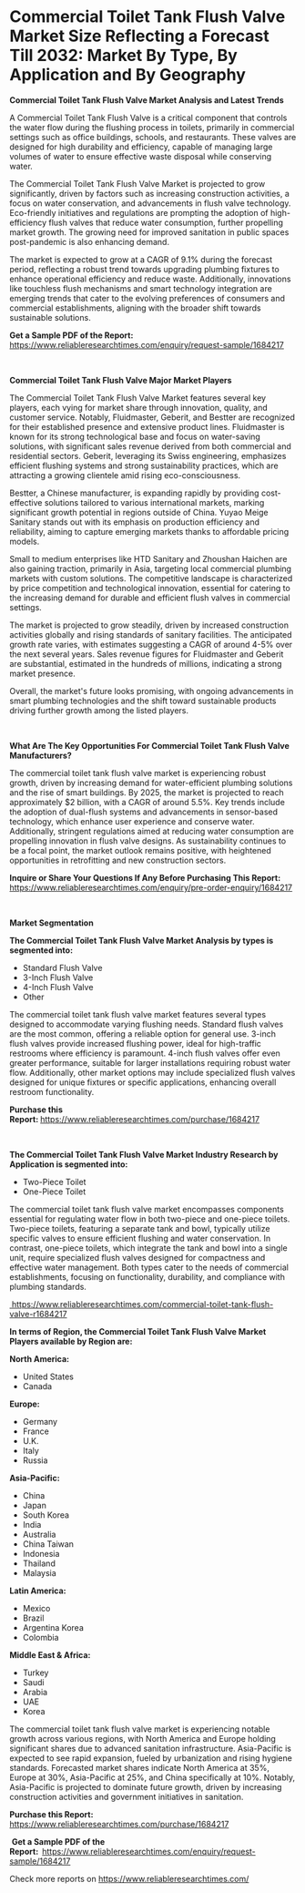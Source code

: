 <p><h1>Commercial Toilet Tank Flush Valve Market Size Reflecting a Forecast Till 2032: Market By Type, By Application and By Geography</h1></p><p><strong>Commercial Toilet Tank Flush Valve Market Analysis and Latest Trends</strong></p>
<p><p>A Commercial Toilet Tank Flush Valve is a critical component that controls the water flow during the flushing process in toilets, primarily in commercial settings such as office buildings, schools, and restaurants. These valves are designed for high durability and efficiency, capable of managing large volumes of water to ensure effective waste disposal while conserving water.</p><p>The Commercial Toilet Tank Flush Valve Market is projected to grow significantly, driven by factors such as increasing construction activities, a focus on water conservation, and advancements in flush valve technology. Eco-friendly initiatives and regulations are prompting the adoption of high-efficiency flush valves that reduce water consumption, further propelling market growth. The growing need for improved sanitation in public spaces post-pandemic is also enhancing demand.</p><p>The market is expected to grow at a CAGR of 9.1% during the forecast period, reflecting a robust trend towards upgrading plumbing fixtures to enhance operational efficiency and reduce waste. Additionally, innovations like touchless flush mechanisms and smart technology integration are emerging trends that cater to the evolving preferences of consumers and commercial establishments, aligning with the broader shift towards sustainable solutions.</p></p>
<p><strong>Get a Sample PDF of the Report:&nbsp;</strong> <a href="https://www.reliableresearchtimes.com/enquiry/request-sample/1684217?utm_campaign=2646&utm_medium=2&utm_source=Github&utm_content=ia&utm_term=26032025&utm_id=commercial-toilet-tank-flush-valve">https://www.reliableresearchtimes.com/enquiry/request-sample/1684217</a></p>
<p>&nbsp;</p>
<p><strong>Commercial Toilet Tank Flush Valve Major Market Players</strong></p>
<p><p>The Commercial Toilet Tank Flush Valve Market features several key players, each vying for market share through innovation, quality, and customer service. Notably, Fluidmaster, Geberit, and Bestter are recognized for their established presence and extensive product lines. Fluidmaster is known for its strong technological base and focus on water-saving solutions, with significant sales revenue derived from both commercial and residential sectors. Geberit, leveraging its Swiss engineering, emphasizes efficient flushing systems and strong sustainability practices, which are attracting a growing clientele amid rising eco-consciousness. </p><p>Bestter, a Chinese manufacturer, is expanding rapidly by providing cost-effective solutions tailored to various international markets, marking significant growth potential in regions outside of China. Yuyao Meige Sanitary stands out with its emphasis on production efficiency and reliability, aiming to capture emerging markets thanks to affordable pricing models.</p><p>Small to medium enterprises like HTD Sanitary and Zhoushan Haichen are also gaining traction, primarily in Asia, targeting local commercial plumbing markets with custom solutions. The competitive landscape is characterized by price competition and technological innovation, essential for catering to the increasing demand for durable and efficient flush valves in commercial settings.</p><p>The market is projected to grow steadily, driven by increased construction activities globally and rising standards of sanitary facilities. The anticipated growth rate varies, with estimates suggesting a CAGR of around 4-5% over the next several years. Sales revenue figures for Fluidmaster and Geberit are substantial, estimated in the hundreds of millions, indicating a strong market presence.</p><p>Overall, the market's future looks promising, with ongoing advancements in smart plumbing technologies and the shift toward sustainable products driving further growth among the listed players.</p></p>
<p>&nbsp;</p>
<p><strong>What Are The Key Opportunities For Commercial Toilet Tank Flush Valve Manufacturers?</strong></p>
<p><p>The commercial toilet tank flush valve market is experiencing robust growth, driven by increasing demand for water-efficient plumbing solutions and the rise of smart buildings. By 2025, the market is projected to reach approximately $2 billion, with a CAGR of around 5.5%. Key trends include the adoption of dual-flush systems and advancements in sensor-based technology, which enhance user experience and conserve water. Additionally, stringent regulations aimed at reducing water consumption are propelling innovation in flush valve designs. As sustainability continues to be a focal point, the market outlook remains positive, with heightened opportunities in retrofitting and new construction sectors.</p></p>
<p><strong>Inquire or Share Your Questions If Any Before Purchasing This Report:</strong> <a href="https://www.reliableresearchtimes.com/enquiry/pre-order-enquiry/1684217?utm_campaign=2646&utm_medium=2&utm_source=Github&utm_content=ia&utm_term=26032025&utm_id=commercial-toilet-tank-flush-valve">https://www.reliableresearchtimes.com/enquiry/pre-order-enquiry/1684217</a></p>
<p>&nbsp;</p>
<p><strong>Market Segmentation</strong></p>
<p><strong>The Commercial Toilet Tank Flush Valve Market Analysis by types is segmented into:</strong></p>
<p><ul><li>Standard Flush Valve</li><li>3-Inch Flush Valve</li><li>4-Inch Flush Valve</li><li>Other</li></ul></p>
<p><p>The commercial toilet tank flush valve market features several types designed to accommodate varying flushing needs. Standard flush valves are the most common, offering a reliable option for general use. 3-inch flush valves provide increased flushing power, ideal for high-traffic restrooms where efficiency is paramount. 4-inch flush valves offer even greater performance, suitable for larger installations requiring robust water flow. Additionally, other market options may include specialized flush valves designed for unique fixtures or specific applications, enhancing overall restroom functionality.</p></p>
<p><strong>Purchase this Report:&nbsp;</strong><a href="https://www.reliableresearchtimes.com/purchase/1684217?utm_campaign=2646&utm_medium=2&utm_source=Github&utm_content=ia&utm_term=26032025&utm_id=commercial-toilet-tank-flush-valve">https://www.reliableresearchtimes.com/purchase/1684217</a></p>
<p>&nbsp;</p>
<p><strong>The Commercial Toilet Tank Flush Valve Market Industry Research by Application is segmented into:</strong></p>
<p><ul><li>Two-Piece Toilet</li><li>One-Piece Toilet</li></ul></p>
<p><p>The commercial toilet tank flush valve market encompasses components essential for regulating water flow in both two-piece and one-piece toilets. Two-piece toilets, featuring a separate tank and bowl, typically utilize specific valves to ensure efficient flushing and water conservation. In contrast, one-piece toilets, which integrate the tank and bowl into a single unit, require specialized flush valves designed for compactness and effective water management. Both types cater to the needs of commercial establishments, focusing on functionality, durability, and compliance with plumbing standards.</p></p>
<p><a href="https://www.reliableresearchtimes.com/commercial-toilet-tank-flush-valve-r1684217?utm_campaign=2646&utm_medium=2&utm_source=Github&utm_content=ia&utm_term=26032025&utm_id=commercial-toilet-tank-flush-valve">&nbsp;https://www.reliableresearchtimes.com/commercial-toilet-tank-flush-valve-r1684217</a></p>
<p><strong>In terms of Region, the Commercial Toilet Tank Flush Valve Market Players available by Region are:</strong></p>
<p>
    <p> <strong> North America: </strong>
        <ul>
            <li>United States</li>
            <li>Canada</li>
        </ul>
        </p> 
    <p> <strong> Europe: </strong>
        <ul>
            <li>Germany</li>
            <li>France</li>
            <li>U.K.</li>
            <li>Italy</li>
            <li>Russia</li>
        </ul>
        </p> 
    <p> <strong> Asia-Pacific: </strong>
        <ul>
            <li>China</li>
            <li>Japan</li>
            <li>South Korea</li>
            <li>India</li>
            <li>Australia</li>
            <li>China Taiwan</li>
            <li>Indonesia</li>
            <li>Thailand</li>
            <li>Malaysia</li>
        </ul>
        </p> 
    <p> <strong> Latin America: </strong>
        <ul>
            <li>Mexico</li>
            <li>Brazil</li>
            <li>Argentina Korea</li>
            <li>Colombia</li>
        </ul>
        </p> 
    <p> <strong> Middle East & Africa: </strong>
        <ul>
            <li>Turkey</li>
            <li>Saudi</li>
            <li>Arabia</li>
            <li>UAE</li>
            <li>Korea</li>
        </ul>
    </p>
    </p>
<p><p>The commercial toilet tank flush valve market is experiencing notable growth across various regions, with North America and Europe holding significant shares due to advanced sanitation infrastructure. Asia-Pacific is expected to see rapid expansion, fueled by urbanization and rising hygiene standards. Forecasted market shares indicate North America at 35%, Europe at 30%, Asia-Pacific at 25%, and China specifically at 10%. Notably, Asia-Pacific is projected to dominate future growth, driven by increasing construction activities and government initiatives in sanitation.</p></p>
<p><strong>Purchase this Report: </strong><a href="https://www.reliableresearchtimes.com/purchase/1684217?utm_campaign=2646&utm_medium=2&utm_source=Github&utm_content=ia&utm_term=26032025&utm_id=commercial-toilet-tank-flush-valve">https://www.reliableresearchtimes.com/purchase/1684217</a></p>
<p>&nbsp;<strong>Get a Sample PDF of the Report:&nbsp;&nbsp;</strong><a href="https://www.reliableresearchtimes.com/enquiry/request-sample/1684217?utm_campaign=2646&utm_medium=2&utm_source=Github&utm_content=ia&utm_term=26032025&utm_id=commercial-toilet-tank-flush-valve">https://www.reliableresearchtimes.com/enquiry/request-sample/1684217</a></p>
<p><strong></strong></p>
<p>Check more reports on <a href="https://www.reliableresearchtimes.com/?utm_campaign=2646&utm_medium=2&utm_source=Github&utm_content=ia&utm_term=26032025&utm_id=commercial-toilet-tank-flush-valve">https://www.reliableresearchtimes.com/</a></p>